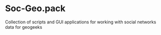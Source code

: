 # Soc-Geo.pack
Collection of scripts and GUI applications for working with social networks data for geogeeks
